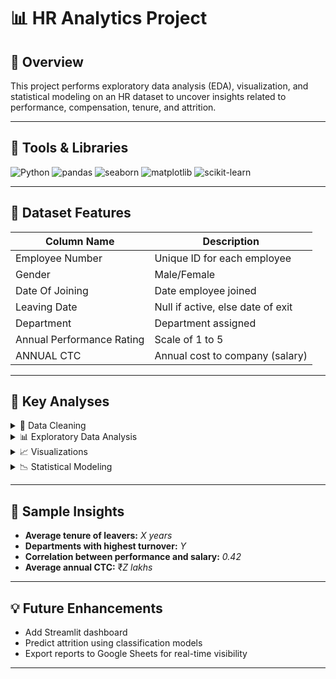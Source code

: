 # 📊 HR Analytics Project

## 🚀 Overview

This project performs exploratory data analysis (EDA), visualization, and statistical modeling on an HR dataset to uncover insights related to performance, compensation, tenure, and attrition.

---

## 🧰 Tools & Libraries

![Python](https://img.shields.io/badge/Python-3.10-blue?logo=python)
![pandas](https://img.shields.io/badge/pandas-1.5+-lightgrey?logo=pandas)
![seaborn](https://img.shields.io/badge/seaborn-0.11+-lightblue?logo=seaborn)
![matplotlib](https://img.shields.io/badge/matplotlib-3.6+-orange?logo=matplotlib)
![scikit-learn](https://img.shields.io/badge/scikit--learn-1.0+-yellow?logo=scikit-learn)

---

## 📁 Dataset Features

| Column Name                | Description                                |
|---------------------------|--------------------------------------------|
| Employee Number           | Unique ID for each employee                |
| Gender                    | Male/Female                                |
| Date Of Joining           | Date employee joined                       |
| Leaving Date              | Null if active, else date of exit          |
| Department                | Department assigned                        |
| Annual Performance Rating | Scale of 1 to 5                            |
| ANNUAL CTC                | Annual cost to company (salary)            |

---

## 📌 Key Analyses

<details>
<summary>🧹 Data Cleaning</summary>

- Converted dates to datetime
- Standardized column names
- Filled missing values in `Leaving Date` for active employees
- Calculated `Tenure` and `Currently Working` columns

</details>

<details>
<summary>📊 Exploratory Data Analysis</summary>

- Gender and department distribution
- Performance rating trends
- Tenure histograms and turnover analysis
- Salary vs performance and tenure

</details>

<details>
<summary>📈 Visualizations</summary>

- Bar plots for department and gender split
- Box plots for salary and performance across departments
- Correlation matrix heatmap for numeric features

</details>

<details>
<summary>📉 Statistical Modeling</summary>

- Feature engineering with `get_dummies()`
- Linear regression to predict Annual CTC
- Model evaluation using MAE, MSE, R²

</details>

---

## 📌 Sample Insights

- **Average tenure of leavers:** *X years*
- **Departments with highest turnover:** *Y*
- **Correlation between performance and salary:** *0.42*
- **Average annual CTC:** ₹*Z lakhs*

---

## 💡 Future Enhancements

- Add Streamlit dashboard
- Predict attrition using classification models
- Export reports to Google Sheets for real-time visibility

---

